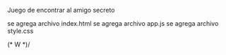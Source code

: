 Juego de encontrar al amigo secreto 

se agrega archivo index.html
se agrega archivo app.js
se agrega archivo style.css

(* W *)/

